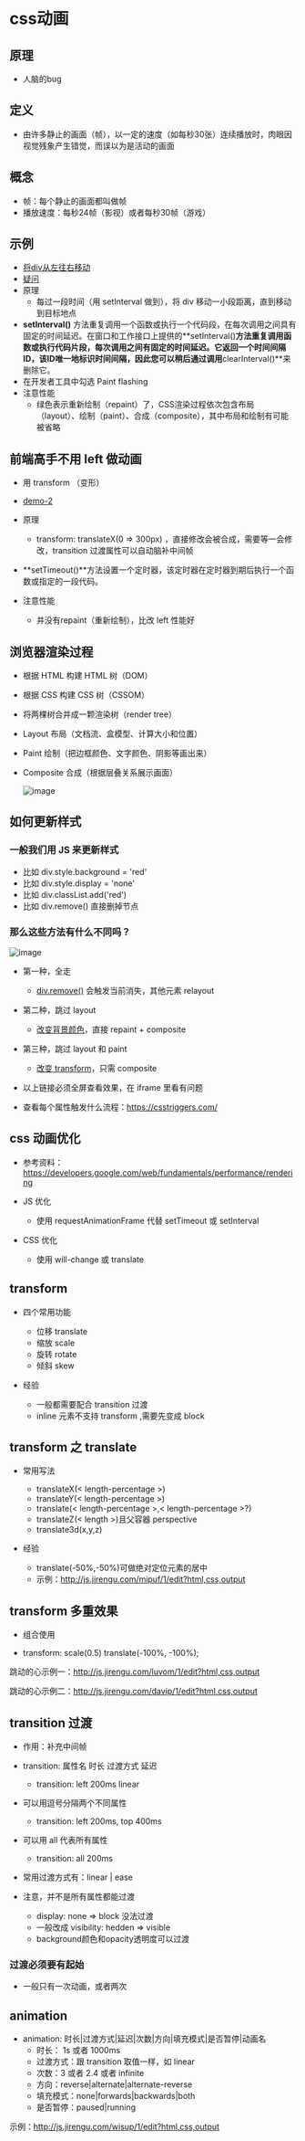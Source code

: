 # css动画

## 原理

* 人脑的bug

## 定义

* 由许多静止的画面（帧），以一定的速度（如每秒30张）连续播放时，肉眼因视觉残象产生错觉，而误以为是活动的画面

## 概念

* 帧：每个静止的画面都叫做帧
* 播放速度：每秒24帧（影视）或者每秒30帧（游戏）

## 示例

* [将div从左往右移动](https://clouddawn.github.io/blog//md/demo/animation/demo-1/index.html)
* [疑问](https://app.yinxiang.com/fx/99bcb638-bd11-453d-bd6e-6086f3f4bbc3)
* 原理
  * 每过一段时间（用 setInterval 做到），将 div 移动一小段距离，直到移动到目标地点
* **setInterval()** 方法重复调用一个函数或执行一个代码段，在每次调用之间具有固定的时间延迟。在窗口和工作接口上提供的**setInterval()**方法重复调用函数或执行代码片段，每次调用之间有固定的时间延迟。它返回一个时间间隔ID，该ID唯一地标识时间间隔，因此您可以稍后通过调用**clearInterval()**来删除它。
* 在开发者工具中勾选 Paint flashing 
* 注意性能
  * 绿色表示重新绘制（repaint）了，CSS渲染过程依次包含布局（layout）、绘制（paint）、合成（composite），其中布局和绘制有可能被省略

## 前端高手不用 left 做动画

* 用 transform （变形）
* [demo-2](https://clouddawn.github.io/blog//md/demo/animation/demo-2/index.html)
* 原理
  * transform: translateX(0 => 300px) ，直接修改会被合成，需要等一会修改，transition 过渡属性可以自动脑补中间帧

* **setTimeout()**方法设置一个定时器，该定时器在定时器到期后执行一个函数或指定的一段代码。

* 注意性能
  * 并没有repaint（重新绘制），比改 left 性能好

## 浏览器渲染过程

* 根据 HTML 构建 HTML 树（DOM）

* 根据 CSS 构建 CSS 树（CSSOM）

* 将两棵树合并成一颗渲染树（render tree）

* Layout 布局（文档流、盒模型、计算大小和位置）

* Paint 绘制（把边框颜色、文字颜色、阴影等画出来）

* Composite 合成（根据层叠关系展示画面）

  ![image](../images3/80/01.PNG)

  

## 如何更新样式

### 一般我们用 JS 来更新样式

* 比如 div.style.background = 'red'
* 比如 div.style.display = 'none'
* 比如 div.classList.add('red')
* 比如 div.remove() 直接删掉节点

### 那么这些方法有什么不同吗？

![image](../images3/80/02.PNG)

* 第一种，全走
  * [div.remove()](http://js.jirengu.com/yegum/1/edit?html,css,js,output) 会触发当前消失，其他元素 relayout

* 第二种，跳过 layout
  * [改变背景颜色](http://js.jirengu.com/mafut/1)，直接 repaint + composite

* 第三种，跳过 layout 和 paint
  * [改变 transform](http://js.jirengu.com/wusew/1)，只需 composite 

* 以上链接必须全屏查看效果，在 iframe 里看有问题

* 查看每个属性触发什么流程：https://csstriggers.com/

## css 动画优化

* 参考资料：https://developers.google.com/web/fundamentals/performance/rendering
* JS 优化 
  * 使用 requestAnimationFrame 代替 setTimeout 或 setInterval

* CSS 优化
  * 使用 will-change 或 translate

## transform

* 四个常用功能
  * 位移  translate
  * 缩放  scale
  * 旋转  rotate
  * 倾斜  skew

* 经验
  * 一般都需要配合 transition 过渡
  * inline 元素不支持 transform ,需要先变成 block

## transform 之 translate

* 常用写法
  * translateX(< length-percentage >)
  * translateY(< length-percentage >)
  * translate(< length-percentage >,< length-percentage >?)
  * translateZ(< length >)且父容器 perspective
  * translate3d(x,y,z)
  
* 经验
  * translate(-50%,-50%)可做绝对定位元素的居中
  * 示例：http://js.jirengu.com/mipuf/1/edit?html,css,output

## transform 多重效果

* 组合使用

* transform: scale(0.5) translate(-100%, -100%);

  

跳动的心示例一：http://js.jirengu.com/luvom/1/edit?html,css,output

跳动的心示例二：http://js.jirengu.com/davip/1/edit?html,css,output

## transition 过渡

* 作用：补充中间帧

* transition: 属性名 时长 过渡方式 延迟
  * transition: left 200ms linear

* 可以用逗号分隔两个不同属性
  * transition: left 200ms, top 400ms

* 可以用 all 代表所有属性
  * transition: all 200ms

* 常用过渡方式有：linear | ease
* 注意，并不是所有属性都能过渡
  * display: none => block 没法过渡
  * 一般改成 visibility: hedden => visible
  * background颜色和opacity透明度可以过渡

### 过渡必须要有起始

* 一般只有一次动画，或者两次



## animation

* animation: 时长|过渡方式|延迟|次数|方向|填充模式|是否暂停|动画名
  * 时长： 1s 或者 1000ms
  * 过渡方式：跟 transition 取值一样，如 linear
  * 次数：3 或者 2.4 或者 infinite
  * 方向：reverse|alternate|alternate-reverse
  * 填充模式：none|forwards|backwards|both
  * 是否暂停：paused|running

示例：http://js.jirengu.com/wisup/1/edit?html,css,output











































